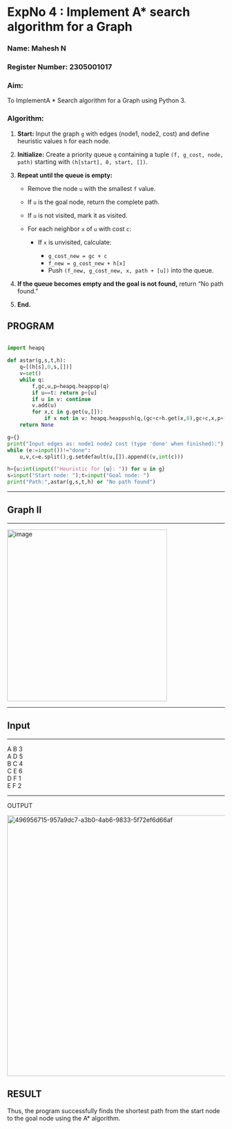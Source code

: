 <h1>ExpNo 4 : Implement A* search algorithm for a Graph</h1> 
<h3>Name: Mahesh N </h3>
<h3>Register Number: 2305001017        </h3>
<H3>Aim:</H3>
<p>To ImplementA * Search algorithm for a Graph using Python 3.</p>
<H3>Algorithm:</H3>


1. **Start:** Input the graph `g` with edges (node1, node2, cost) and define heuristic values `h` for each node.
2. **Initialize:** Create a priority queue `q` containing a tuple `(f, g_cost, node, path)` starting with `(h[start], 0, start, [])`.
3. **Repeat until the queue is empty:**

   * Remove the node `u` with the smallest `f` value.
   * If `u` is the goal node, return the complete path.
   * If `u` is not visited, mark it as visited.
   * For each neighbor `x` of `u` with cost `c`:

     * If `x` is unvisited, calculate:

       * `g_cost_new = gc + c`
       * `f_new = g_cost_new + h[x]`
       * Push `(f_new, g_cost_new, x, path + [u])` into the queue.
4. **If the queue becomes empty and the goal is not found,** return “No path found.”
5. **End.**





## PROGRAM
```python

import heapq

def astar(g,s,t,h):
    q=[(h[s],0,s,[])]
    v=set()
    while q:
        f,gc,u,p=heapq.heappop(q)
        if u==t: return p+[u]
        if u in v: continue
        v.add(u)
        for x,c in g.get(u,[]): 
            if x not in v: heapq.heappush(q,(gc+c+h.get(x,0),gc+c,x,p+[u]))
    return None

g={}
print("Input edges as: node1 node2 cost (type 'done' when finished):")
while (e:=input())!="done":
    u,v,c=e.split();g.setdefault(u,[]).append((v,int(c)))

h={u:int(input(f"Heuristic for {u}: ")) for u in g}
s=input("Start node: ");t=input("Goal node: ")
print("Path:",astar(g,s,t,h) or "No path found")

```

<hr>
<h2> Graph II</h2>
<hr>
<img width="370" height="397" alt="image" src="https://github.com/user-attachments/assets/16bca95a-b28d-440b-bd5d-d3d5fac658cf" />


<hr>
<h2> Input</h2>
<hr>
A B 3 <br>
A D 5 <br>
B C 4 <br>
C E 6 <br>
D F 1 <br>
E F 2 <br>
<hr>

OUTPUT

<img width="800" height="603" alt="496956715-957a9dc7-a3b0-4ab6-9833-5f72ef6d66af" src="https://github.com/user-attachments/assets/d4fd3537-e4c6-4bb5-9e7e-35dc1ba3fe06" />

## RESULT
Thus, the program successfully finds the shortest path from the start node to the goal node using the A* algorithm.

